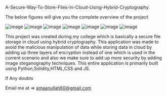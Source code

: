   A-Secure-Way-To-Store-Files-In-Cloud-Using-Hybrid-Cryptography.
  
  The below figures will give you the complete overview of the project
  
  ![image](https://user-images.githubusercontent.com/72704839/208301653-0f701e04-61ee-4148-aeb5-641fecc752be.png)
  ![image](https://user-images.githubusercontent.com/72704839/208301659-da266d38-b063-4730-bfa9-8eda75cc1c80.png)
  ![image](https://user-images.githubusercontent.com/72704839/208301666-d5ce705d-bee4-4fa5-b877-cd6b151e88ca.png)
  ![image](https://user-images.githubusercontent.com/72704839/208301676-3614e6c7-e3c1-4b25-9e1d-483b011fd496.png)
  ![image](https://user-images.githubusercontent.com/72704839/208301639-13f548ea-8c46-416f-89d5-a16d4c43bc86.png)
  ![image](https://user-images.githubusercontent.com/72704839/208301645-b0aa60f8-48ab-4d5d-a875-b23f32da3c89.png)
  ![image](https://user-images.githubusercontent.com/72704839/208301649-dc4f74ee-edbf-49f8-8936-bd1455bec29a.png)

  This project was created during my college which is basically a secure file storage in cloud using hybrid cryptography. This application was made to avoid the malicious
  manipulation of data while storing data in cloud by adding up three layers of encryption instead of one which is used in the current scenario and also we make sure to
  add up more security by adding image steganography techniques. This entire application is primarily built using Python,Solidity,HTML,CSS and JS. 
  
  If Any doubts
  
  Email me at => amaanullah60@gmail.com
